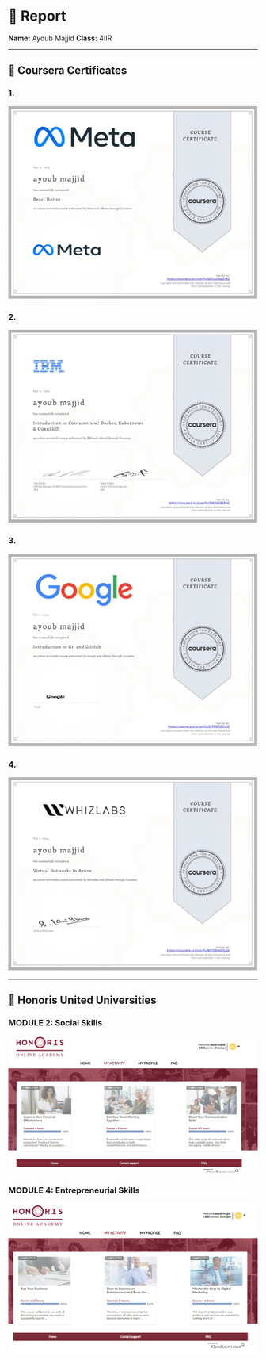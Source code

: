 
# 📄 Report

**Name:** Ayoub Majjid
**Class:** 4IIR

---

## 🏅 Coursera Certificates

### 1.

![Coursera Certificate 1](image/cert_ayoub_majjid/1751053239016.png)

### 2.

![Coursera Certificate 2](image/cert_ayoub_majjid/1751053280846.png)

### 3.

![Coursera Certificate 3](image/cert_ayoub_majjid/1751053320983.png)

### 4.

![Coursera Certificate 4](image/cert_ayoub_majjid/1751053355367.png)

---

## 🏫 Honoris United Universities

### MODULE 2: Social Skills

![Social Skills Certificate](image/cert_ayoub_majjid/1751053439010.png)

### MODULE 4: Entrepreneurial Skills

![Entrepreneurial Skills Certificate](image/cert_ayoub_majjid/1751053478239.png)
